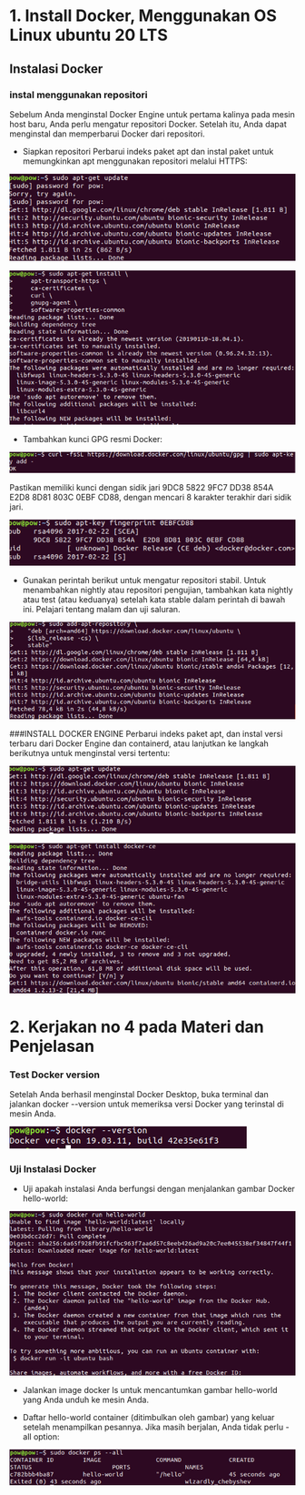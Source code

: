 # 1. Install Docker, Menggunakan OS Linux ubuntu 20 LTS
## Instalasi Docker

### instal menggunakan repositori
Sebelum Anda menginstal Docker Engine untuk pertama kalinya pada mesin host baru, Anda perlu mengatur repositori Docker. Setelah itu, Anda dapat menginstal dan memperbarui Docker dari repositori.

* Siapkan repositori
Perbarui indeks paket apt dan instal paket untuk memungkinkan apt menggunakan repositori melalui HTTPS:

![Docker Installer](https://github.com/Wahyupr/tekn-cloud-computing/blob/master/minggu-07/images/install%20Docker/gambar-02.png)

![Docker Installer](https://github.com/Wahyupr/tekn-cloud-computing/blob/master/minggu-07/images/install%20Docker/gambar-03.png)

* Tambahkan kunci GPG resmi Docker:

![Docker Installer](https://github.com/Wahyupr/tekn-cloud-computing/blob/master/minggu-07/images/install%20Docker/gambar-04.png)

Pastikan memiliki kunci dengan sidik jari 9DC8 5822 9FC7 DD38 854A E2D8 8D81 803C 0EBF CD88, dengan mencari 8 karakter terakhir dari sidik jari.

![Docker Installer](https://github.com/Wahyupr/tekn-cloud-computing/blob/master/minggu-07/images/install%20Docker/gambar-05.png)

* Gunakan perintah berikut untuk mengatur repositori stabil. Untuk menambahkan nightly atau repositori pengujian, tambahkan kata nightly atau test (atau keduanya) setelah kata stable dalam perintah di bawah ini. Pelajari tentang malam dan uji saluran.

![Docker Installer](https://github.com/Wahyupr/tekn-cloud-computing/blob/master/minggu-07/images/install%20Docker/gambar-06.png)



###INSTALL DOCKER ENGINE
Perbarui indeks paket apt, dan instal versi terbaru dari Docker Engine dan containerd, atau lanjutkan ke langkah berikutnya untuk menginstal versi tertentu:

![Docker Installer](https://github.com/Wahyupr/tekn-cloud-computing/blob/master/minggu-07/images/install%20Docker/gambar-07.png)

![Docker Installer](https://github.com/Wahyupr/tekn-cloud-computing/blob/master/minggu-07/images/install%20Docker/gambar-08.png)

# 2. Kerjakan no 4 pada Materi dan Penjelasan

### Test Docker version

Setelah Anda berhasil menginstal Docker Desktop, buka terminal dan jalankan docker --version untuk memeriksa versi Docker yang terinstal di mesin Anda.

![Docker Installer](https://github.com/Wahyupr/tekn-cloud-computing/blob/master/minggu-07/images/install%20Docker/gambar-10.png)

### Uji Instalasi Docker
* Uji apakah instalasi Anda berfungsi dengan menjalankan gambar Docker hello-world:

![Docker Installer](https://github.com/Wahyupr/tekn-cloud-computing/blob/master/minggu-07/images/install%20Docker/gambar-11.png)

* Jalankan image docker ls untuk mencantumkan gambar hello-world yang Anda unduh ke mesin Anda.

* Daftar hello-world container (ditimbulkan oleh gambar) yang keluar setelah menampilkan pesannya. Jika masih berjalan, Anda tidak perlu -all option:


![Docker Installer](https://github.com/Wahyupr/tekn-cloud-computing/blob/master/minggu-07/images/install%20Docker/gambar-12.png)
